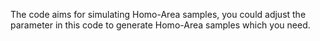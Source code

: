 The code aims for simulating Homo-Area samples, you could adjust the parameter in this code to generate Homo-Area samples which you need.
